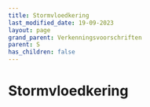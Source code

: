 ```yaml
---
title: Stormvloedkering
last_modified_date: 19-09-2023
layout: page
grand_parent: Verkenningsvoorschriften
parent: S
has_children: false
---
```


Stormvloedkering
================

